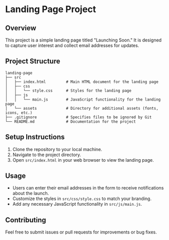 # Landing Page Project

## Overview
This project is a simple landing page titled "Launching Soon." It is designed to capture user interest and collect email addresses for updates.

## Project Structure
```
landing-page
├── src
│   ├── index.html         # Main HTML document for the landing page
│   ├── css
│   │   └── style.css      # Styles for the landing page
│   ├── js
│   │   └── main.js        # JavaScript functionality for the landing page
│   └── assets             # Directory for additional assets (fonts, icons, etc.)
├── .gitignore             # Specifies files to be ignored by Git
└── README.md              # Documentation for the project
```

## Setup Instructions
1. Clone the repository to your local machine.
2. Navigate to the project directory.
3. Open `src/index.html` in your web browser to view the landing page.

## Usage
- Users can enter their email addresses in the form to receive notifications about the launch.
- Customize the styles in `src/css/style.css` to match your branding.
- Add any necessary JavaScript functionality in `src/js/main.js`.

## Contributing
Feel free to submit issues or pull requests for improvements or bug fixes.